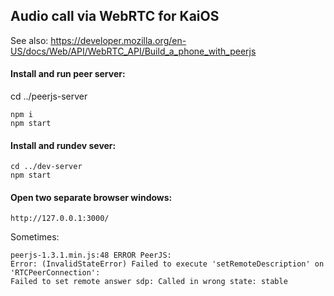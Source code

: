 ## Audio call via WebRTC for KaiOS

See also:
https://developer.mozilla.org/en-US/docs/Web/API/WebRTC_API/Build_a_phone_with_peerjs

#### Install and run peer server:
cd ../peerjs-server
```
npm i
npm start
```

#### Install and rundev sever:
```
cd ../dev-server
npm start
```

#### Open two separate browser windows:
```
http://127.0.0.1:3000/
```

Sometimes:
```
peerjs-1.3.1.min.js:48 ERROR PeerJS:
Error: (InvalidStateError) Failed to execute 'setRemoteDescription' on 'RTCPeerConnection':
Failed to set remote answer sdp: Called in wrong state: stable
```
